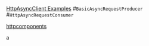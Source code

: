  [HttpAsyncClient Examples](http://hc.apache.org/httpcomponents-asyncclient-dev/examples.html)
 #`BasicAsyncRequestProducer`
 #`HttpAsyncRequestConsumer`
 
 [httpcomponents](http://svn.apache.org/repos/asf/httpcomponents/)

 a